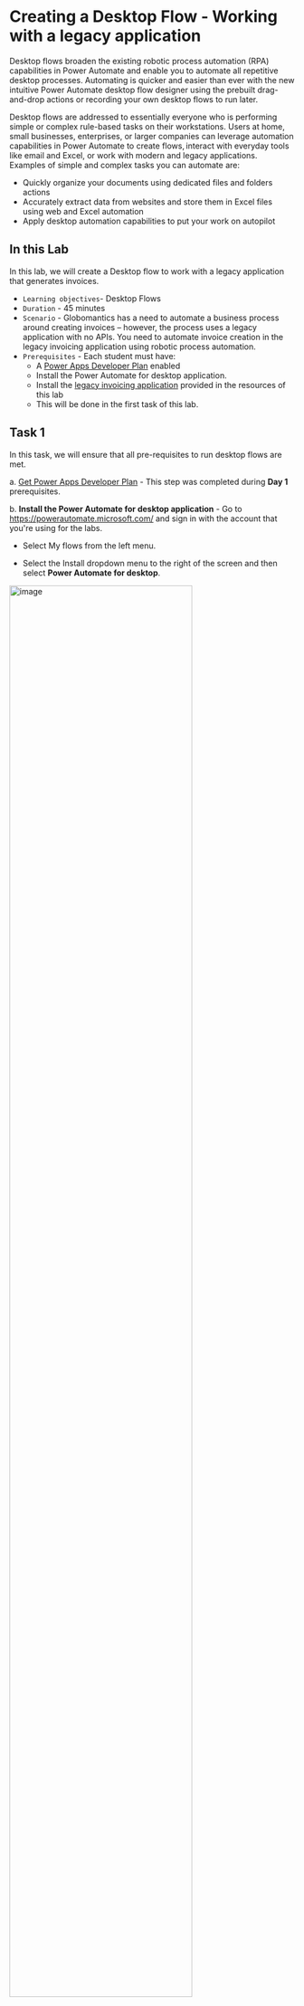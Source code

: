 # Creating a Desktop Flow - Working with a legacy application

Desktop flows broaden the existing robotic process automation (RPA) capabilities in Power Automate and enable you to automate all repetitive desktop processes. Automating is quicker and easier than ever with the new intuitive Power Automate desktop flow designer using the prebuilt drag-and-drop actions or recording your own desktop flows to run later.

Desktop flows are addressed to essentially everyone who is performing simple or complex rule-based tasks on their workstations. Users at home, small businesses, enterprises, or larger companies can leverage automation capabilities in Power Automate to create flows, interact with everyday tools like email and Excel, or work with modern and legacy applications. Examples of simple and complex tasks you can automate are:

* Quickly organize your documents using dedicated files and folders actions
* Accurately extract data from websites and store them in Excel files using web and Excel automation
* Apply desktop automation capabilities to put your work on autopilot

## In this Lab
In this lab, we will create a Desktop flow to work with a legacy application that generates invoices.

* `Learning objectives`- Desktop Flows
* `Duration` - 45 minutes
* `Scenario` - Globomantics has a need to automate a business process around creating invoices – however, the process uses a legacy application with no APIs.	You need to automate invoice creation in the legacy invoicing application using robotic process automation.
* `Prerequisites` - Each student must have:
    - A [Power Apps Developer Plan](https://www.microsoft.com/en/power-platform/products/power-apps/free) enabled  
    - Install the Power Automate for desktop application. 
    - Install the [legacy invoicing application](/labs/rpa/desktopflow/resources/ContosoInvoicingSetup.zip) provided in the resources of this lab
    - This will be done in the first task of this lab.


## Task 1

In this task, we will ensure that all pre-requisites to run desktop flows are met.

a. [Get Power Apps Developer Plan](https://www.microsoft.com/en/power-platform/products/power-apps/free) - This step was completed during __Day 1__ prerequisites.

b.  __Install the Power Automate for desktop application__ - Go to https://powerautomate.microsoft.com/ and sign in with the account that you're using for the labs.

- Select My flows from the left menu.


- Select the Install dropdown menu to the right of the screen and then select __Power Automate for desktop__.

<img src="images/image.png" alt="image" width="80%" height="80%">

- After the download completes, select the __.exe__ file to open and run the installer: __Setup.Microsoft.PowerAutomate.exe__. Within the Install Power Automate package dialog, select the __Next__ button.

- Select the checkboxes to __agree to Microsoft's terms of use__ and __installing both Power Automate for desktop and the machine-runtime app__ and then select the __Install__ button.

<img src="images/image-1.png" alt="image" width="50%" height="50%">


- The installer installs the following components on your computer:
    - Power Automate for desktop app
    - Power Automate for desktop browser extension for Microsoft Edge Chromium and Google Chrome
    - Power Automate machine-runtime management app


- After the installation is finished, select the __hyperlinks__ in step 1 within the __Installation successful__ dialog to navigate to a chosen browser(s) to enable Power Automate for desktop extensions. After your extensions are set up, you can launch Power Automate for desktop in step 2 within the __Installation successful__ dialog.


<img src="images/image-2.png" alt="image" width="50%" height="50%">

c. Download and Install the [legacy invoicing application](/labs/rpa/desktopflow/resources/ContosoInvoicingSetup.zip) provided in the resources of this lab. 

- After the installation is fully complete, launch the Contoso Invoicing app from the Start menu by using the search bar in the lower part of your Windows desktop. Within the search bar, type Contoso Invoicing.

- Right-click the app icon located in the lower task bar of your desktop and then select the option to pin the app icon to the task bar for quick launch. You use this app in subsequent labs, for the Process advisor and the robotic processing automation recordings.


<img src="images/image-3.png" alt="image" width="20%" height="20%">


d. Next, spend some time getting familiar with the Contoso Invoicing app. These steps explore how the Contoso Coffee shop employee manually enters a new invoice record into the company application system when a new invoice is received. This exercise helps you better prepare for the following lab exercises.


## Task 2

a. Create a new Desktop flow by clicking on __My Flows__ > Under __Desktop Flows__ > Click __+ New Desktop Flow__ > Click __Launch App__. If you're presented with a dialog that wants to open Power Automate, select the __Always__ allow checkbox and then select __Open Power Automate__ to open the Power Automate for desktop app.

<img src="images/image-4.png" alt="image" width="50%" height="50%">

b. When you're in the Power Automate for desktop app designer, in the search bar in the __Actions__ pane, enter __run application__ and then double-click the __Run application__ action.

<img src="images/image-5.png" alt="image" width="50%" height="50%">

c. Within the Run application dialog, for the __application path__ parameter, go to and select the location path of the Contoso Invoicing app under __Application path__. (This action opens the Contoso Invoicing app when you're running your flow). Usually, you can find this parameter under __C:\Program Files (x86)\Contoso, Inc\Contoso Invoicing\LegacyInvoicingApp.exe__; however, the path might be different on your computer.

<img src="images/image-6.png" alt="image" width="50%" height="50%">

d. Select the __Save__ button in the lower-right corner of the dialog. Now you have one action in your flow that opens the Contoso Invoicing app. You can select the Run button to quickly test your flow.

<img src="images/image-7.png" alt="image" width="50%" height="50%">


> Note: Minimize the invoicing application as it is required in the next step in our desktop flow.


e. Now we want to wait for the application to load before the flow does anything else. When you're in the Power Automate for desktop app designer, in the search bar in the __Actions__ pane, enter __wait for window__ and then double-click the __Wait for window__.

<img src="images/image-8.png" alt="image" width="80%" height="80%">

f. In the __Wait for window__ dialog, select __Window__ > __Add UI Element__ >

<img src="images/image-9.png" alt="image" width="50%" height="50%">


g. Organize the UI Selector and the Contoso Invoicing app windows side by side. Select the __Contoso Invoicing__ app window by clicking __CTRL + left click__.

<img src="images/image-10.png" alt="image" width="50%" height="50%">

h. Now you have two actions in your flow that opens the Contoso Invoicing app. You can select the Run button to quickly test your flow.

> Note: Minimize the invoicing application as it is required in the next step in our desktop flow.



## Task 3

a. Minimize the Contoso Invoicing app manually and then select __Recorder__.

> __Tip__: Now, you can start recording. We recommend that you get familiar with the following steps until the recording is done. As a result, you can finish the recording in one instance without manually going back and forth. If your first few recordings aren't acceptable, you can delete the recording afterward by selecting the ellipsis (...) menu and then practice more until you have an acceptable recording.


> __Tip__: To help with the resilience of UI automation playbacks, we recommend that you minimize other apps from your desktop.

- Reopen the Contoso Invoicing app and then select the Record button from the Recorder dialog.
- In the Contoso Invoicing application, select Invoices from the left menu.
- Create a new record by selecting the __New record__ icon from the ribbon in the upper left of the screen.
- Use these sample values to complete the recording (you can also use any arbitrary values):

    - Date - Current date
    - Account - WingTip Cups
    - Contact - your email address
    - Amount - $500
    - Status - Invoiced
- Select the Save icon from the ribbon in the upper left of the screen to keep your changes.
- Select the Done button at the bottom of the Recorder and then close the Contoso Invoicing app.


<img src="images/image-12.png" alt="image" width="50%" height="50%">




> __Note__: The action of closing the app hasn't been recorded for simplicity purposes. The reason is so that you can view the result because the Contoso Invoicing app remains open after you test the desktop flow. In a real-world use case, you can decide whether to record the closing action or not.


> __Note__: By default, the desktop flow launches a new instance of the app whenever it runs. Even if you leave the app open, the next desktop flow run launches another new app window. You can also change this behavior to only attach to an existing app instead of launching another new instance from the portal (more details are provided in the following steps).


b. Within the Power Automate for desktop app, you can view the recorded script of each step. You can edit each step by selecting the __ellipsis (...)__ icon to the right of the title and then by selecting Edit from the options list. You can also double-click each step to view the options list.


> __Tip__: You can also select the ellipsis (...) and then select the Delete option from the list to remove duplicate steps or the entire script.



<img src="images/image-11.png" alt="image" width="50%" height="50%">


c. You can select the __Run__ icon at the top of the screen to play back and test your flow. Don't interact with your device during testing. The recording will play back successfully.

d. You can rename UI elements to better match the purpose and define each uniquely by right-clicking on the element, where you can select rename.

e. Select the __Save__ icon in the upper part of the screen to save the desktop flow.

